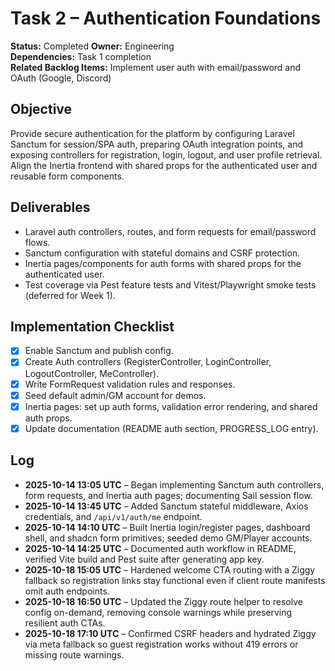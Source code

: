 # Task 2 – Authentication Foundations

**Status:** Completed
**Owner:** Engineering  
**Dependencies:** Task 1 completion  
**Related Backlog Items:** Implement user auth with email/password and OAuth (Google, Discord)

## Objective
Provide secure authentication for the platform by configuring Laravel Sanctum for session/SPA auth, preparing OAuth integration points, and exposing controllers for registration, login, logout, and user profile retrieval. Align the Inertia frontend with shared props for the authenticated user and reusable form components.

## Deliverables
- Laravel auth controllers, routes, and form requests for email/password flows.
- Sanctum configuration with stateful domains and CSRF protection.
- Inertia pages/components for auth forms with shared props for the authenticated user.
- Test coverage via Pest feature tests and Vitest/Playwright smoke tests (deferred for Week 1).

## Implementation Checklist
- [x] Enable Sanctum and publish config.
- [x] Create Auth controllers (RegisterController, LoginController, LogoutController, MeController).
- [x] Write FormRequest validation rules and responses.
- [x] Seed default admin/GM account for demos.
- [x] Inertia pages: set up auth forms, validation error rendering, and shared auth props.
- [x] Update documentation (README auth section, PROGRESS_LOG entry).

## Log
- **2025-10-14 13:05 UTC** – Began implementing Sanctum auth controllers, form requests, and Inertia auth pages; documenting Sail session flow.
- **2025-10-14 13:45 UTC** – Added Sanctum stateful middleware, Axios credentials, and `/api/v1/auth/me` endpoint.
- **2025-10-14 14:10 UTC** – Built Inertia login/register pages, dashboard shell, and shadcn form primitives; seeded demo GM/Player accounts.
- **2025-10-14 14:25 UTC** – Documented auth workflow in README, verified Vite build and Pest suite after generating app key.
- **2025-10-18 15:05 UTC** – Hardened welcome CTA routing with a Ziggy fallback so registration links stay functional even if client route manifests omit auth endpoints.
- **2025-10-18 16:50 UTC** – Updated the Ziggy route helper to resolve config on-demand, removing console warnings while preserving resilient auth CTAs.
- **2025-10-18 17:10 UTC** – Confirmed CSRF headers and hydrated Ziggy via meta fallback so guest registration works without 419 errors or missing route warnings.
